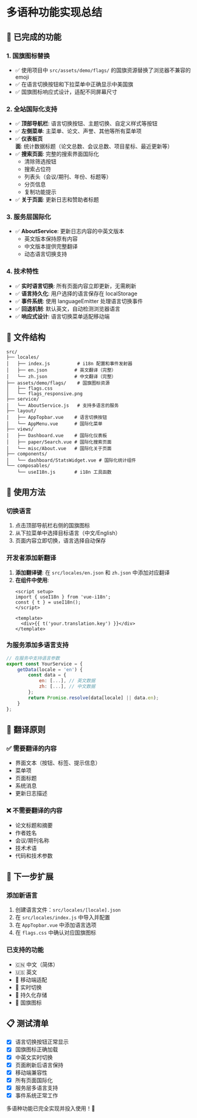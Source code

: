 # 多语种功能实现总结

## 🎯 已完成的功能

### 1. **国旗图标替换**
- ✅ 使用项目中 `src/assets/demo/flags/` 的国旗资源替换了浏览器不兼容的 emoji
- ✅ 在语言切换按钮和下拉菜单中正确显示中美国旗
- ✅ 国旗图标响应式设计，适配不同屏幕尺寸

### 2. **全站国际化支持**
- ✅ **顶部导航栏**: 语言切换按钮、主题切换、自定义样式等按钮
- ✅ **左侧菜单**: 主菜单、论文、声誉、其他等所有菜单项
- ✅ **仪表板页面**: 统计数据标题（论文总数、会议总数、项目星标、最近更新等）
- ✅ **搜索页面**: 完整的搜索界面国际化
  - 清除筛选按钮
  - 搜索占位符
  - 列表头（会议/期刊、年份、标题等）
  - 分页信息
  - 复制功能提示
- ✅ **关于页面**: 更新日志和赞助者标题

### 3. **服务层国际化**
- ✅ **AboutService**: 更新日志内容的中英文版本
  - 英文版本保持原有内容
  - 中文版本提供完整翻译
  - 动态语言切换支持

### 4. **技术特性**
- ✅ **实时语言切换**: 所有页面内容立即更新，无需刷新
- ✅ **语言持久化**: 用户选择的语言保存在 localStorage
- ✅ **事件系统**: 使用 languageEmitter 处理语言切换事件
- ✅ **回退机制**: 默认英文，自动检测浏览器语言
- ✅ **响应式设计**: 语言切换菜单适配移动端

## 📁 文件结构

```
src/
├── locales/
│   ├── index.js          # i18n 配置和事件发射器
│   ├── en.json          # 英文翻译（完整）
│   └── zh.json          # 中文翻译（完整）
├── assets/demo/flags/    # 国旗图标资源
│   ├── flags.css
│   └── flags_responsive.png
├── service/
│   └── AboutService.js   # 支持多语言的服务
├── layout/
│   ├── AppTopbar.vue    # 语言切换按钮
│   └── AppMenu.vue      # 国际化菜单
├── views/
│   ├── Dashboard.vue    # 国际化仪表板
│   ├── paper/Search.vue # 国际化搜索页面
│   └── misc/About.vue   # 国际化关于页面
├── components/
│   └── dashboard/StatsWidget.vue # 国际化统计组件
└── composables/
    └── useI18n.js       # i18n 工具函数
```

## 🔧 使用方法

### 切换语言
1. 点击顶部导航栏右侧的国旗图标
2. 从下拉菜单中选择目标语言（中文/English）
3. 页面内容立即切换，语言选择自动保存

### 开发者添加新翻译
1. **添加翻译键**: 在 `src/locales/en.json` 和 `zh.json` 中添加对应翻译
2. **在组件中使用**:
   ```vue
   <script setup>
   import { useI18n } from 'vue-i18n';
   const { t } = useI18n();
   </script>
   
   <template>
     <div>{{ t('your.translation.key') }}</div>
   </template>
   ```

### 为服务添加多语言支持
```javascript
// 在服务中支持语言参数
export const YourService = {
    getData(locale = 'en') {
        const data = {
            en: [...], // 英文数据
            zh: [...], // 中文数据
        };
        return Promise.resolve(data[locale] || data.en);
    }
};
```

## 🌟 翻译原则

### ✅ 需要翻译的内容
- 界面文本（按钮、标签、提示信息）
- 菜单项
- 页面标题
- 系统消息
- 更新日志描述

### ❌ 不需要翻译的内容
- 论文标题和摘要
- 作者姓名
- 会议/期刊名称
- 技术术语
- 代码和技术参数

## 🚀 下一步扩展

### 添加新语言
1. 创建语言文件：`src/locales/[locale].json`
2. 在 `src/locales/index.js` 中导入并配置
3. 在 `AppTopbar.vue` 中添加语言选项
4. 在 `flags.css` 中确认对应国旗图标

### 已支持的功能
- 🇨🇳 中文（简体）
- 🇺🇸 英文
- 📱 移动端适配
- 🔄 实时切换
- 💾 持久化存储
- 🎨 国旗图标

## 📋 测试清单

- [x] 语言切换按钮正常显示
- [x] 国旗图标正确加载
- [x] 中英文实时切换
- [x] 页面刷新后语言保持
- [x] 移动端兼容性
- [x] 所有页面国际化
- [x] 服务层多语言支持
- [x] 事件系统正常工作

多语种功能已完全实现并投入使用！🎉
